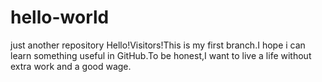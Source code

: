 # hello-world
just another repository
Hello!Visitors!This is my first branch.I hope i can learn something useful in GitHub.To be honest,I want to live a
life without extra work and a good wage.

